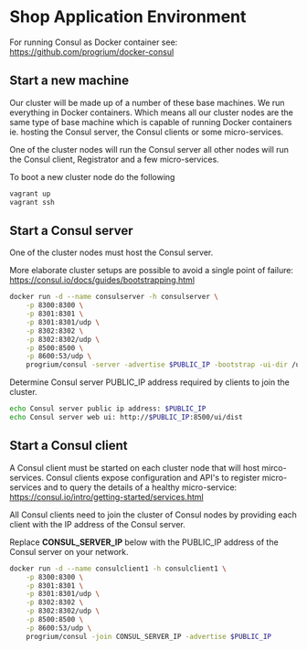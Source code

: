Shop Application Environment
============================

For running Consul as Docker container see: https://github.com/progrium/docker-consul

Start a new machine
-------------------

Our cluster will be made up of a number of these base machines. We run everything in Docker containers. Which means all our cluster nodes are the same type of base machine which is capable of running Docker containers ie. hosting the Consul server, the Consul clients or some micro-services.

One of the cluster nodes will run the Consul server all other nodes will run the Consul client, Registrator and a few micro-services.

To boot a new cluster node do the following

```sh
vagrant up
vagrant ssh
```

Start a Consul server
---------------------

One of the cluster nodes must host the Consul server.

More elaborate cluster setups are possible to avoid a single point of failure: https://consul.io/docs/guides/bootstrapping.html

```sh
docker run -d --name consulserver -h consulserver \
    -p 8300:8300 \
    -p 8301:8301 \
    -p 8301:8301/udp \
    -p 8302:8302 \
    -p 8302:8302/udp \
    -p 8500:8500 \
    -p 8600:53/udp \
    progrium/consul -server -advertise $PUBLIC_IP -bootstrap -ui-dir /ui
```

Determine Consul server PUBLIC_IP address required by clients to join the cluster.

```sh
echo Consul server public ip address: $PUBLIC_IP
echo Consul server web ui: http://$PUBLIC_IP:8500/ui/dist
```

Start a Consul client
---------------------
A Consul client must be started on each cluster node that will host mirco-services. Consul clients expose configuration and API's to register micro-services and to query the details of a healthy micro-service: https://consul.io/intro/getting-started/services.html

All Consul clients need to join the cluster of Consul nodes by providing each client with the IP address of the Consul server.

Replace **CONSUL_SERVER_IP** below with the PUBLIC_IP address of the Consul server on your network.

```sh
docker run -d --name consulclient1 -h consulclient1 \
    -p 8300:8300 \
    -p 8301:8301 \
    -p 8301:8301/udp \
    -p 8302:8302 \
    -p 8302:8302/udp \
    -p 8500:8500 \
    -p 8600:53/udp \
    progrium/consul -join CONSUL_SERVER_IP -advertise $PUBLIC_IP
```
